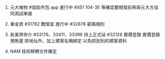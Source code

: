 1. 元大唯物 
   #協助外包 app 進行中
   #451 104-3E 等確認要開發前再與元大方協同測試串接

2. 華金資 
   #31782 戰情室 進行中
   #32878 密碼規則 

3. 新美齊仲介
   #33176、33411、33396 待上正式站 
   #32126 實價登錄 實價登錄預售屋
   除地址外，加上建案名稱綁定
   以免抓到別的建案資料

4. NAM 技術移轉文件確定
